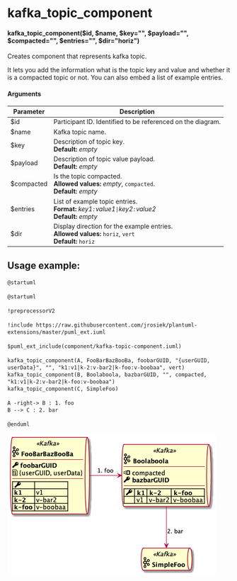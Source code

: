 # kafka_topic_component

#### kafka_topic_component($id, $name, $key="", $payload="", $compacted="", $entries="", $dir="horiz")

Creates component that represents kafka topic.

It lets you add the information what is the topic key and value and whether it is a compacted topic or not. You can also embed a list of example entries.

#### Arguments
| Parameter  | Description |
| ------------- | ------------- |
| $id  | Participant ID. Identified to be referenced on the diagram.  |
| $name  | Kafka topic name.  |
| $key  | Description of topic key.<br>**Default:** _empty_  |
| $payload  | Description of topic value payload.<br>**Default:** _empty_ |
| $compacted  | Is the topic compacted.<br>**Allowed values:** _empty_, `compacted`.<br>**Default:** _empty_ |
| $entries | List of example topic entries.<br>**Format:** _key1`:`value1`\|`key2`:`value2_<br>**Default:** _empty_ |
| $dir | Display direction for the example entries.<br>**Allowed values:** `horiz`, `vert`<br>**Default:** `horiz` |



## Usage example:

```
@startuml

@startuml

!preprocessorV2

!include https://raw.githubusercontent.com/jrosiek/plantuml-extensions/master/puml_ext.iuml

$puml_ext_include(component/kafka-topic-component.iuml)

kafka_topic_component(A, FooBarBazBooBa, foobarGUID, "{userGUID, userData}", "", "k1:v1|k-2:v-bar2|k-foo:v-boobaa", vert)
kafka_topic_component(B, Boolaboola, bazbarGUID, "", compacted, "k1:v1|k-2:v-bar2|k-foo:v-boobaa")
kafka_topic_component(C, SimpleFoo)

A -right-> B : 1. foo
B --> C : 2. bar

@enduml
```

![diagram](kafka-topic-component-example.png)
